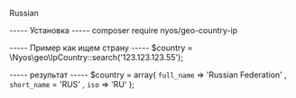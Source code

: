 Russian

----- Установка ----- 
composer require nyos/geo-country-ip

----- Пример как ищем страну -----
$country = \Nyos\geo\IpCountry::search('123.123.123.55');

----- результат -----
$country = array( 
    `full_name` => 'Russian Federation' , 
    `short_name` = 'RUS' , 
    `iso` => 'RU' );